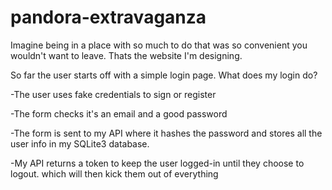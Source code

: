 # pandora-extravaganza

Imagine being in a place with so much to do that was so convenient you wouldn't want to leave. Thats the website I'm designing.

So far the user starts off with a simple login page. What does my login do?

-The user uses fake credentials to sign or register

-The form checks it's an email and a good password

-The form is sent to my API where it hashes the password and stores all the user info in my SQLite3 database. 

-My API returns a token to keep the user logged-in until they choose to logout. which will then kick them out of everything
